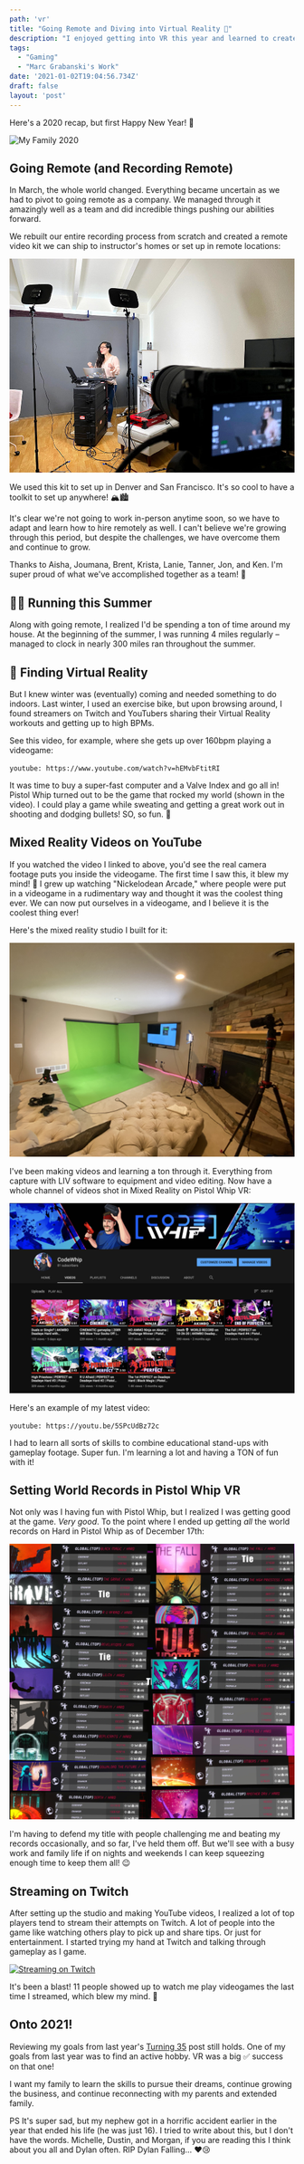 ```yaml
---
path: 'vr'
title: "Going Remote and Diving into Virtual Reality 🥽"
description: "I enjoyed getting into VR this year and learned to create videos in Mixed Reality through LIV, posted them to YouTube and streamed through Twitch. And got all the world records in Pistol Whip."
tags:
  - "Gaming"
  - "Marc Grabanski's Work"
date: '2021-01-02T19:04:56.734Z'
draft: false
layout: 'post'
---
```


Here's a 2020 recap, but first Happy New Year! 🥳

![My Family 2020](./grabanski-family.jpeg)

## Going Remote (and Recording Remote)

In March, the whole world changed. Everything became uncertain as we had to pivot to going remote as a company. We managed through it amazingly well as a team and did incredible things pushing our abilities forward.

We rebuilt our entire recording process from scratch and created a remote video kit we can ship to instructor's homes or set up in remote locations:

![Frontend Masters Remote Instruction Kit in Action](./remote-kit.jpg)

We used this kit to set up in Denver and San Francisco. It's so cool to have a toolkit to set up anywhere! 🏔🏙

It's clear we're not going to work in-person anytime soon, so we have to adapt and learn how to hire remotely as well. I can't believe we're growing through this period, but despite the challenges, we have overcome them and continue to grow.

Thanks to Aisha, Joumana, Brent, Krista, Lanie, Tanner, Jon, and Ken. I'm super proud of what we've accomplished together as a team! 🤩

## 🏃‍♂️ Running this Summer

Along with going remote, I realized I'd be spending a ton of time around my house. At the beginning of the summer, I was running 4 miles regularly – managed to clock in nearly 300 miles ran throughout the summer. 

## 🥽 Finding Virtual Reality

But I knew winter was (eventually) coming and needed something to do indoors. Last winter, I used an exercise bike, but upon browsing around, I found streamers on Twitch and YouTubers sharing their Virtual Reality workouts and getting up to high BPMs. 

See this video, for example, where she gets up over 160bpm playing a videogame:

`youtube: https://www.youtube.com/watch?v=hEMvbFtitRI`

 It was time to buy a super-fast computer and a Valve Index and go all in! Pistol Whip turned out to be the game that rocked my world (shown in the video). I could play a game while sweating and getting a great work out in shooting and dodging bullets! SO, so fun. 🥳

## Mixed Reality Videos on YouTube

If you watched the video I linked to above, you'd see the real camera footage puts you inside the videogame. The first time I saw this, it blew my mind! 🤯 I grew up watching "Nickelodean Arcade," where people were put in a videogame in a rudimentary way and thought it was the coolest thing ever. We can now put ourselves in a videogame, and I believe it is the coolest thing ever!

Here's the mixed reality studio I built for it:

![Mixed Reality Studio](./mixed-reality-studio.jpg)

I've been making videos and learning a ton through it. Everything from capture with LIV software to equipment and video editing. Now have a whole channel of videos shot in Mixed Reality on Pistol Whip VR:

[![CodeWhip YouTube Channel](./codewhip-youtube.png)](https://www.youtube.com/channel/UC5W6ZgJB40-2NUYkhuqs2GA/videos)

Here's an example of my latest video:

`youtube: https://youtu.be/5SPcUdBz72c`

I had to learn all sorts of skills to combine educational stand-ups with gameplay footage. Super fun. I'm learning a lot and having a TON of fun with it!

## Setting World Records in Pistol Whip VR

Not only was I having fun with Pistol Whip, but I realized I was getting good at the game. _Very good_. To the point where I ended up getting _all_ the world records on Hard in Pistol Whip as of December 17th:

[![Pistol Whip World Records](./pistol-whip-world-records.jpg)](https://twitter.com/CodeWhipTV/status/1339762948995239936)

I'm having to defend my title with people challenging me and beating my records occasionally, and so far, I've held them off. But we'll see with a busy work and family life if on nights and weekends I can keep squeezing enough time to keep them all! 😉

## Streaming on Twitch

After setting up the studio and making YouTube videos, I realized a lot of top players tend to stream their attempts on Twitch. A lot of people into the game like watching others play to pick up and share tips. Or just for entertainment. I started trying my hand at Twitch and talking through gameplay as I game.

[![Streaming on Twitch](./twitch-streaming.png)](https://www.twitch.tv/codewhip)

It's been a blast! 11 people showed up to watch me play videogames the last time I streamed, which blew my mind. 🤯

## Onto 2021!

Reviewing my goals from last year's [Turning 35](turning-35) post still holds. One of my goals from last year was to find an active hobby. VR was a big ✅ success on that one!

I want my family to learn the skills to pursue their dreams, continue growing the business, and continue reconnecting with my parents and extended family. 

PS It's super sad, but my nephew got in a horrific accident earlier in the year that ended his life (he was just 16). I tried to write about this, but I don't have the words. Michelle, Dustin, and Morgan, if you are reading this I think about you all and Dylan often. RIP Dylan Falling... ❤️😢